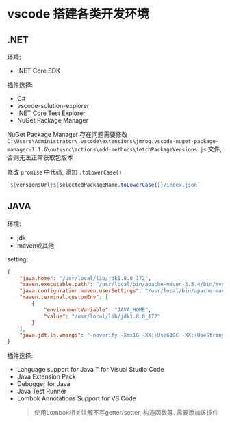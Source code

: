 # vscode 搭建各类开发环境

## .NET

环境:

* .NET Core SDK

插件选择:

* C#
* vscode-solution-explorer
* .NET Core Test Explorer
* NuGet Package Manager

NuGet Package Manager 存在问题需要修改 `C:\Users\Administrator\.vscode\extensions\jmrog.vscode-nuget-package-manager-1.1.6\out\src\actions\add-methods\fetchPackageVersions.js` 文件, 否则无法正常获取包版本

修改 `promise` 中代码, 添加 `.toLowerCase()`

```javascript
`${versionsUrl}${selectedPackageName.toLowerCase()}/index.json`
```

## JAVA

环境:

* jdk
* maven或其他

setting:

```json
{
    "java.home": "/usr/local/lib/jdk1.8.0_172",
    "maven.executable.path": "/usr/local/bin/apache-maven-3.5.4/bin/mvn",
    "java.configuration.maven.userSettings": "/usr/local/bin/apache-maven-3.5.4/conf/settings.xml",
    "maven.terminal.customEnv": [
        {
            "environmentVariable": "JAVA_HOME",
            "value": "/usr/local/lib/jdk1.8.0_172"
        }
    ],
    "java.jdt.ls.vmargs": "-noverify -Xmx1G -XX:+UseG1GC -XX:+UseStringDeduplication",
}
```

插件选择:

* Language support for Java ™ for Visual Studio Code
* Java Extension Pack
* Debugger for Java
* Java Test Runner
* Lombok Annotations Support for VS Code
    > 使用Lombok相关注解不写getter/setter, 构造函数等. 需要添加该插件
